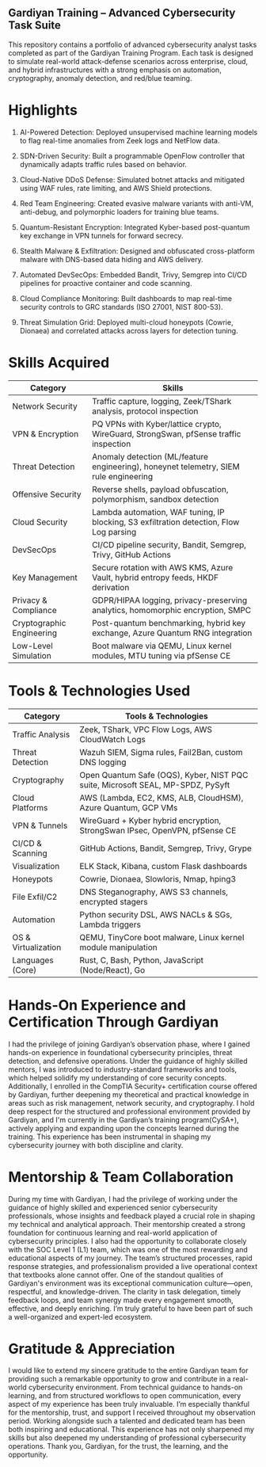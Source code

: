 ## Gardiyan Training – Advanced Cybersecurity Task Suite
This repository contains a portfolio of advanced cybersecurity analyst tasks completed as part of the Gardiyan Training Program. Each task is designed to simulate real-world attack-defense scenarios across enterprise, cloud, and hybrid infrastructures with a strong emphasis on automation, cryptography, anomaly detection, and red/blue teaming.

#  Highlights
1. AI-Powered Detection: Deployed unsupervised machine learning models to flag real-time anomalies from Zeek logs and NetFlow data.

2. SDN-Driven Security: Built a programmable OpenFlow controller that dynamically adapts traffic rules based on behavior.

3. Cloud-Native DDoS Defense: Simulated botnet attacks and mitigated using WAF rules, rate limiting, and AWS Shield protections.

4. Red Team Engineering: Created evasive malware variants with anti-VM, anti-debug, and polymorphic loaders for training blue teams.

5. Quantum-Resistant Encryption: Integrated Kyber-based post-quantum key exchange in VPN tunnels for forward secrecy.

6. Stealth Malware & Exfiltration: Designed and obfuscated cross-platform malware with DNS-based data hiding and AWS delivery.

7. Automated DevSecOps: Embedded Bandit, Trivy, Semgrep into CI/CD pipelines for proactive container and code scanning.

8. Cloud Compliance Monitoring: Built dashboards to map real-time security controls to GRC standards (ISO 27001, NIST 800-53).

9. Threat Simulation Grid: Deployed multi-cloud honeypots (Cowrie, Dionaea) and correlated attacks across layers for detection tuning.

# Skills Acquired
| Category                     | Skills                                                                                  |
| ---------------------------- | --------------------------------------------------------------------------------------- |
|    Network Security          | Traffic capture, logging, Zeek/TShark analysis, protocol inspection                     |
|    VPN & Encryption          | PQ VPNs with Kyber/lattice crypto, WireGuard, StrongSwan, pfSense traffic inspection    |
|    Threat Detection          | Anomaly detection (ML/feature engineering), honeynet telemetry, SIEM rule engineering   |
|    Offensive Security        | Reverse shells, payload obfuscation, polymorphism, sandbox detection                    |
|    Cloud Security            | Lambda automation, WAF tuning, IP blocking, S3 exfiltration detection, Flow Log parsing |
|    DevSecOps                 | CI/CD pipeline security, Bandit, Semgrep, Trivy, GitHub Actions                         |
|    Key Management            | Secure rotation with AWS KMS, Azure Vault, hybrid entropy feeds, HKDF derivation        |
|    Privacy & Compliance      | GDPR/HIPAA logging, privacy-preserving analytics, homomorphic encryption, SMPC          |
|    Cryptographic Engineering | Post-quantum benchmarking, hybrid key exchange, Azure Quantum RNG integration           |
|    Low-Level Simulation      | Boot malware via QEMU, Linux kernel modules, MTU tuning via pfSense CE                  |

# Tools & Technologies Used
| Category               | Tools & Technologies                                                            |
| ---------------------- | ------------------------------------------------------------------------------- |
|    Traffic Analysis    | Zeek, TShark, VPC Flow Logs, AWS CloudWatch Logs                                |
|    Threat Detection    | Wazuh SIEM, Sigma rules, Fail2Ban, custom DNS logging                           |
|    Cryptography        | Open Quantum Safe (OQS), Kyber, NIST PQC suite, Microsoft SEAL, MP-SPDZ, PySyft |
|    Cloud Platforms     | AWS (Lambda, EC2, KMS, ALB, CloudHSM), Azure Quantum, GCP VMs                   |
|    VPN & Tunnels       | WireGuard + Kyber hybrid encryption, StrongSwan IPsec, OpenVPN, pfSense CE      |
|    CI/CD & Scanning    | GitHub Actions, Bandit, Semgrep, Trivy, Grype                                   |
|    Visualization       | ELK Stack, Kibana, custom Flask dashboards                                      |
|    Honeypots           | Cowrie, Dionaea, Slowloris, Nmap, hping3                                        |
|    File Exfil/C2       | DNS Steganography, AWS S3 channels, encrypted stagers                           |
|    Automation          | Python security DSL, AWS NACLs & SGs, Lambda triggers                           |
|    OS & Virtualization | QEMU, TinyCore boot malware, Linux kernel module manipulation                   |
|    Languages (Core)    | Rust, C, Bash, Python, JavaScript (Node/React), Go                              |

# Hands-On Experience and Certification Through Gardiyan
I had the privilege of joining Gardiyan’s observation phase, where I gained hands-on experience in foundational cybersecurity principles, threat detection, and defensive operations. Under the guidance of highly skilled mentors, I was introduced to industry-standard frameworks and tools, which helped solidify my understanding of core security concepts. Additionally, I enrolled in the CompTIA Security+ certification course offered by Gardiyan, further deepening my theoretical and practical knowledge in areas such as risk management, network security, and cryptography. I hold deep respect for the structured and professional environment provided by Gardiyan, and I'm currently in the Gardiyan’s training program(CySA+), actively applying and expanding upon the concepts learned during the training. This experience has been instrumental in shaping my cybersecurity journey with both discipline and clarity.

# Mentorship & Team Collaboration
During my time with Gardiyan, I had the privilege of working under the guidance of highly skilled and experienced senior cybersecurity professionals, whose insights and feedback played a crucial role in shaping my technical and analytical approach. Their mentorship created a strong foundation for continuous learning and real-world application of cybersecurity principles. I also had the opportunity to collaborate closely with the SOC Level 1 (L1) team, which was one of the most rewarding and educational aspects of my journey. The team’s structured processes, rapid response strategies, and professionalism provided a live operational context that textbooks alone cannot offer. One of the standout qualities of Gardiyan's environment was its exceptional communication culture—open, respectful, and knowledge-driven. The clarity in task delegation, timely feedback loops, and team synergy made every engagement smooth, effective, and deeply enriching. I’m truly grateful to have been part of such a well-organized and expert-led ecosystem.

# Gratitude & Appreciation
I would like to extend my sincere gratitude to the entire Gardiyan team for providing such a remarkable opportunity to grow and contribute in a real-world cybersecurity environment. From technical guidance to hands-on learning, and from structured workflows to open communication, every aspect of my experience has been truly invaluable. I’m especially thankful for the mentorship, trust, and support I received throughout my observation period. Working alongside such a talented and dedicated team has been both inspiring and educational. This experience has not only sharpened my skills but also deepened my understanding of professional cybersecurity operations.
Thank you, Gardiyan, for the trust, the learning, and the opportunity.
